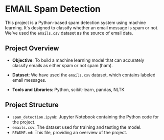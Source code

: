 # EMAIL Spam Detection 

This project is a Python-based spam detection system using machine learning. It's designed to classify whether an email message is spam or not. We've used the `emails.csv` dataset as the source of email data.

## Project Overview

- **Objective**: To build a machine learning model that can accurately classify emails as either spam or not spam (ham).

- **Dataset**: We have used the `emails.csv` dataset, which contains labeled email messages.

- **Tools and Libraries**: Python, scikit-learn, pandas, NLTK

## Project Structure

- `spam_detection.ipynb`: Jupyter Notebook containing the Python code for the project.
- `emails.csv`: The dataset used for training and testing the model.
- `README.md`: This file, providing an overview of the project.

